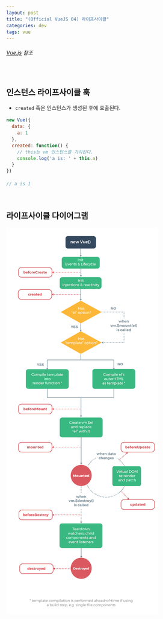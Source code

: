 ```yaml
---
layout: post
title: "(Official VueJS 04) 라이프사이클"
categories: dev
tags: vue
---
```


###### [Vue.js](https://kr.vuejs.org/index.html) 참조

<br>

## 인스턴스 라이프사이클 훅

- `created` 훅은 인스턴스가 생성된 후에 호출된다.

```js
new Vue({
  data: {
    a: 1
  },
  created: function() {
    // this는 vm 인스턴스를 가리킨다.
    console.log('a is: ' + this.a)
  }
})

// a is 1
```

<br>

## 라이프사이클 다이어그램

![img](/assets/img/vue_lifecycle_diagram.png)

<br>

<br>